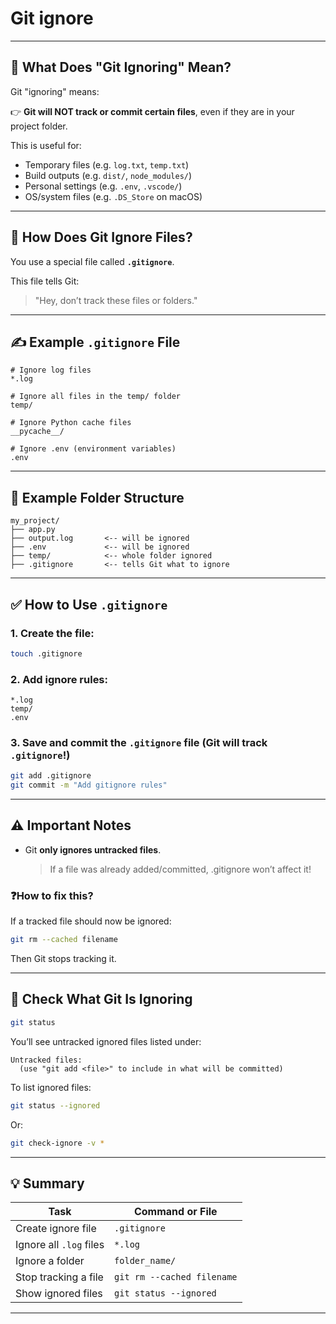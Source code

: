 # Git ignore

---

## 🧠 What Does "Git Ignoring" Mean?

Git "ignoring" means:

👉 **Git will NOT track or commit certain files**, even if they are in your project folder.

This is useful for:

- Temporary files (e.g. `log.txt`, `temp.txt`)
- Build outputs (e.g. `dist/`, `node_modules/`)
- Personal settings (e.g. `.env`, `.vscode/`)
- OS/system files (e.g. `.DS_Store` on macOS)

---

## 📁 How Does Git Ignore Files?

You use a special file called **`.gitignore`**.

This file tells Git:

> "Hey, don’t track these files or folders."
> 

---

## ✍️ Example `.gitignore` File

```
# Ignore log files
*.log

# Ignore all files in the temp/ folder
temp/

# Ignore Python cache files
__pycache__/

# Ignore .env (environment variables)
.env

```

---

## 📂 Example Folder Structure

```
my_project/
├── app.py
├── output.log       <-- will be ignored
├── .env             <-- will be ignored
├── temp/            <-- whole folder ignored
├── .gitignore       <-- tells Git what to ignore

```

---

## ✅ How to Use `.gitignore`

### 1. Create the file:

```bash
touch .gitignore

```

### 2. Add ignore rules:

```
*.log
temp/
.env

```

### 3. Save and commit the `.gitignore` file (Git will track `.gitignore`!)

```bash
git add .gitignore
git commit -m "Add gitignore rules"

```

---

## ⚠️ Important Notes

- Git **only ignores untracked files**.
    
    > If a file was already added/committed, .gitignore won’t affect it!
    > 

### ❓How to fix this?

If a tracked file should now be ignored:

```bash
git rm --cached filename

```

Then Git stops tracking it.

---

## 👀 Check What Git Is Ignoring

```bash
git status

```

You’ll see untracked ignored files listed under:

```
Untracked files:
  (use "git add <file>" to include in what will be committed)

```

To list ignored files:

```bash
git status --ignored

```

Or:

```bash
git check-ignore -v *

```

---

## 💡 Summary

| Task | Command or File |
| --- | --- |
| Create ignore file | `.gitignore` |
| Ignore all `.log` files | `*.log` |
| Ignore a folder | `folder_name/` |
| Stop tracking a file | `git rm --cached filename` |
| Show ignored files | `git status --ignored` |

---